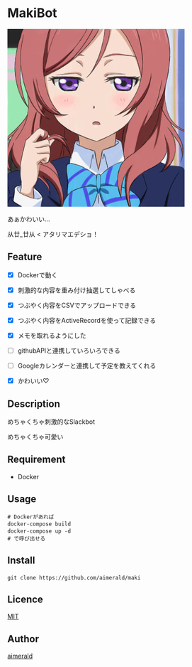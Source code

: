 MakiBot
====

![西木野真姫ちゃんのアイコン](https://github.com/aimerald/maki_bot/blob/master/images/maki.png)

あぁかわいい...

从廿_廿从 < アタリマエデショ！

## Feature

* [x] Dockerで動く

* [x] 刺激的な内容を重み付け抽選してしゃべる

* [x] つぶやく内容をCSVでアップロードできる

* [x] つぶやく内容をActiveRecordを使って記録できる

* [x] メモを取れるようにした

* [ ] githubAPIと連携していろいろできる

* [ ] Googleカレンダーと連携して予定を教えてくれる

* [x] かわいい♡

## Description

めちゃくちゃ刺激的なSlackbot

めちゃくちゃ可愛い

## Requirement

* Docker

## Usage

```
# Dockerがあれば
docker-compose build
docker-compose up -d
# で呼び出せる
```

## Install

```
git clone https://github.com/aimerald/maki
```

## Licence

[MIT](https://github.com/tcnksm/tool/blob/master/LICENCE)

## Author

[aimerald](https://github.com/aimerald)
